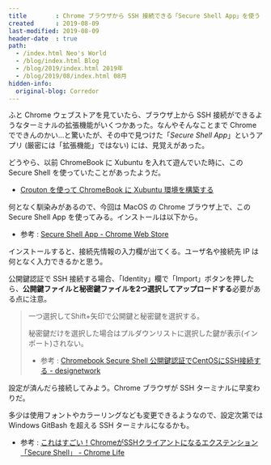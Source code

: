 ```yaml
---
title        : Chrome ブラウザから SSH 接続できる「Secure Shell App」を使う
created      : 2019-08-09
last-modified: 2019-08-09
header-date  : true
path:
  - /index.html Neo's World
  - /blog/index.html Blog
  - /blog/2019/index.html 2019年
  - /blog/2019/08/index.html 08月
hidden-info:
  original-blog: Corredor
---
```


ふと Chrome ウェブストアを見ていたら、ブラウザ上から SSH 接続ができるようなターミナルの拡張機能がいくつかあった。なんやそんなことまで Chrome でできんのかい…と驚いたが、その中で見つけた「*Secure Shell App*」というアプリ (厳密には「拡張機能」ではない) には、見覚えがあった。

どうやら、以前 ChromeBook に Xubuntu を入れて遊んでいた時に、この Secure Shell を使っていたことがあったようだ。

- [Crouton を使って ChromeBook に Xubuntu 環境を構築する](/blog/2017/01/08-02.html)

何となく馴染みがあるので、今回は MacOS の Chrome ブラウザ上で、この Secure Shell App を使ってみる。インストールは以下から。

- 参考 : [Secure Shell App - Chrome Web Store](https://chrome.google.com/webstore/detail/secure-shell-app/pnhechapfaindjhompbnflcldabbghjo)

インストールすると、接続先情報の入力欄が出てくる。ユーザ名や接続先 IP は何となく入力できるかと思う。

公開鍵認証で SSH 接続する場合、「Identity」欄で「Import」ボタンを押したら、**公開鍵ファイルと秘密鍵ファイルを2つ選択してアップロードする**必要がある点に注意。

> 一つ選択してShift+矢印で公開鍵と秘密鍵を選択する。
> 
> 秘密鍵だけを選択した場合はプルダウンリストに選択した鍵が表示(インポート)されない。
> 
> - 参考 : [Chromebook Secure Shell 公開鍵認証でCentOSにSSH接続する - designetwork](https://designetwork.daichi703n.com/entry/2017/02/02/public-ssh-on-chromebook)

設定が済んだら接続してみよう。Chrome ブラウザが SSH ターミナルに早変わりだ。

多少は使用フォントやカラーリングなども変更できるようなので、設定次第では Windows GitBash を超える SSH ターミナルになるかも。

- 参考 : [これはすごい！ChromeがSSHクライアントになるエクステンション「Secure Shell」 - Chrome Life](http://www.chrome-life.com/chrome/5103/)
